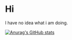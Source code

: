 # Hi

I have no idea what i am doing.

[![Anurag's GitHub stats](https://github-readme-stats.vercel.app/api?username=septlog)](https://github.com/anuraghazra/github-readme-stats)
